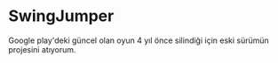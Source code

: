 # SwingJumper

Google play'deki güncel olan oyun 4 yıl önce silindiği için eski sürümün projesini atıyorum.
